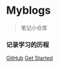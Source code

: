 # Myblogs

> 笔记小仓库

### 记录学习的历程

 [GitHub](https://github.com/Learning-Blog/Learning-Blog.github.io)
 [Get Started](#整体目录结构)
